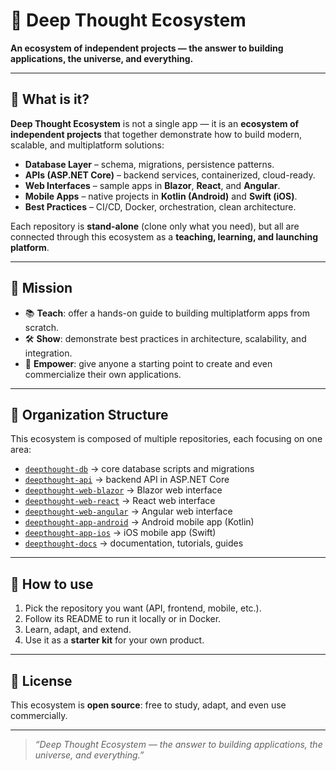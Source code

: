 # 🧠 Deep Thought Ecosystem  
**An ecosystem of independent projects — the answer to building applications, the universe, and everything.**  

---

## 🔹 What is it?  
**Deep Thought Ecosystem** is not a single app — it is an **ecosystem of independent projects** that together demonstrate how to build modern, scalable, and multiplatform solutions:  

- **Database Layer** – schema, migrations, persistence patterns.  
- **APIs (ASP.NET Core)** – backend services, containerized, cloud-ready.  
- **Web Interfaces** – sample apps in **Blazor**, **React**, and **Angular**.  
- **Mobile Apps** – native projects in **Kotlin (Android)** and **Swift (iOS)**.  
- **Best Practices** – CI/CD, Docker, orchestration, clean architecture.  

Each repository is **stand-alone** (clone only what you need), but all are connected through this ecosystem as a **teaching, learning, and launching platform**.  

---

## 🔹 Mission  
- 📚 **Teach**: offer a hands-on guide to building multiplatform apps from scratch.  
- 🛠 **Show**: demonstrate best practices in architecture, scalability, and integration.  
- 🚀 **Empower**: give anyone a starting point to create and even commercialize their own applications.  

---

## 🔹 Organization Structure  
This ecosystem is composed of multiple repositories, each focusing on one area:  

- [`deepthought-db`](https://github.com/deepthoughecosystem/deepthought-db) → core database scripts and migrations  
- [`deepthought-api`](https://github.com/deepthoughecosystem/deepthought-api) → backend API in ASP.NET Core  
- [`deepthought-web-blazor`](https://github.com/deepthoughecosystem/deepthought-web-blazor) → Blazor web interface  
- [`deepthought-web-react`](https://github.com/deepthoughecosystem/deepthought-web-react) → React web interface  
- [`deepthought-web-angular`](https://github.com/deepthoughecosystem/deepthought-web-angular) → Angular web interface  
- [`deepthought-app-android`](https://github.com/deepthoughecosystem/deepthought-app-android) → Android mobile app (Kotlin)  
- [`deepthought-app-ios`](https://github.com/deepthoughecosystem/deepthought-app-ios) → iOS mobile app (Swift)  
- [`deepthought-docs`](https://github.com/deepthoughecosystem/deepthought-docs) → documentation, tutorials, guides  

---

## 🔹 How to use  
1. Pick the repository you want (API, frontend, mobile, etc.).  
2. Follow its README to run it locally or in Docker.  
3. Learn, adapt, and extend.  
4. Use it as a **starter kit** for your own product.  

---

## 🔹 License  
This ecosystem is **open source**: free to study, adapt, and even use commercially.  

---

> *“Deep Thought Ecosystem — the answer to building applications, the universe, and everything.”*  
